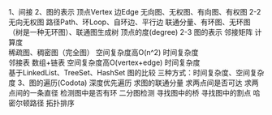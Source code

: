 1、间接
2、图的表示
顶点Vertex
边Edge
无向图、无权图、有向图、有权图
2-2 无向无权图
    路径Path、环Loop、自环边、平行边
    联通分量、有环图、无环图（树是一种无环图）、联通图生成树
    顶点的度(degree)
2-3 图的表示
    邻接矩阵
        计算度      
        稀疏图、稠密图（完全图）
        空间复杂度高O(n^2)
        时间复杂度  
    邻接表
       数组+链表 
       空间复杂度高O(vertex+edge)
       时间复杂度  
       基于LinkedList、TreeSet、HashSet
    图的比较
       三种方式：时间复杂度、空间复杂度
3、图的遍历(Codota)
    深度优先遍历
        求图的联通分量
        求两点间是否可达
        求两点间的一条直径
        检测图中是否有环
        二分图检测
        寻找图中的桥
        寻找图中的割点
        哈密尔顿路径
        拓扑排序